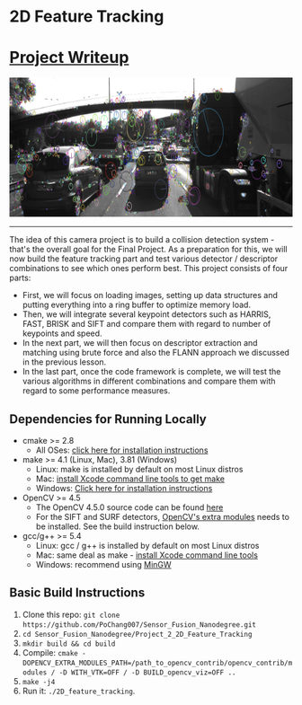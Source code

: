 # 2D Feature Tracking

# [Project Writeup](project_2_writeup.md#Project-2-WriteUp)

<img src="images/keypoints.png" width="820" height="248" />
<hr>

The idea of this camera project is to build a collision detection system - that's the overall goal for the Final Project. As a preparation for this, we will now build the feature tracking part and test various detector / descriptor combinations to see which ones perform best. This project consists of four parts:

* First, we will focus on loading images, setting up data structures and putting everything into a ring buffer to optimize memory load. 
* Then, we will integrate several keypoint detectors such as HARRIS, FAST, BRISK and SIFT and compare them with regard to number of keypoints and speed. 
* In the next part, we will then focus on descriptor extraction and matching using brute force and also the FLANN approach we discussed in the previous lesson. 
* In the last part, once the code framework is complete, we will test the various algorithms in different combinations and compare them with regard to some performance measures.

## Dependencies for Running Locally

* cmake >= 2.8
  * All OSes: [click here for installation instructions](https://cmake.org/install/)
* make >= 4.1 (Linux, Mac), 3.81 (Windows)
  * Linux: make is installed by default on most Linux distros
  * Mac: [install Xcode command line tools to get make](https://developer.apple.com/xcode/features/)
  * Windows: [Click here for installation instructions](http://gnuwin32.sourceforge.net/packages/make.htm)
* OpenCV >= 4.5
  * The OpenCV 4.5.0 source code can be found [here](https://github.com/opencv/opencv/tree/4.5.0)
  * For the SIFT and SURF detectors, [OpenCV's extra modules](https://github.com/opencv/opencv_contrib) needs to be installed. See the build instruction below.
* gcc/g++ >= 5.4
  * Linux: gcc / g++ is installed by default on most Linux distros
  * Mac: same deal as make - [install Xcode command line tools](https://developer.apple.com/xcode/features/)
  * Windows: recommend using [MinGW](http://www.mingw.org/)

## Basic Build Instructions

1. Clone this repo: `git clone https://github.com/PoChang007/Sensor_Fusion_Nanodegree.git`
2. `cd Sensor_Fusion_Nanodegree/Project_2_2D_Feature_Tracking`
3. `mkdir build && cd build`
4. Compile: `cmake -DOPENCV_EXTRA_MODULES_PATH=/path_to_opencv_contrib/opencv_contrib/modules / -D WITH_VTK=OFF / -D BUILD_opencv_viz=OFF ..`
4. `make -j4`
5. Run it: `./2D_feature_tracking`.